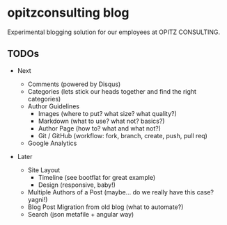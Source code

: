 # opitzconsulting blog

Experimental blogging solution for our employees at OPITZ CONSULTING.

## TODOs

* Next
  * Comments (powered by Disqus)
  * Categories (lets stick our heads together and find the right categories)
  * Author Guidelines
    * Images (where to put? what size? what quality?)
    * Markdown (what to use? what not? basics?)
    * Author Page (how to? what and what not?)
    * Git / GitHub (workflow: fork, branch, create, push, pull req)
  * Google Analytics

* Later
  * Site Layout
    * Timeline (see bootflat for great example)
    * Design (responsive, baby!)
  * Multiple Authors of a Post (maybe... do we really have this case? yagni!)
  * Blog Post Migration from old blog (what to automate?)
  * Search (json metafile + angular way)
